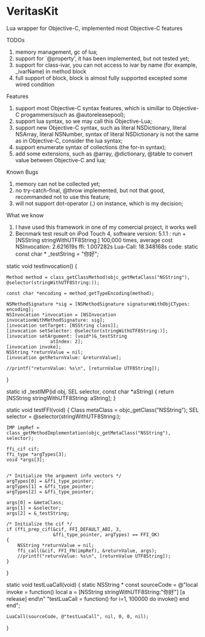 VeritasKit
==========

Lua wrapper for Objective-C, implemented most Objective-C features


TODOs

1. memory management, gc of lua;
2. support for `@property', it has been implemented, but not tested yet;
3. support for class-ivar, you can not access to ivar by name (for example, _ivarName) in 
   method block
4. full support of block, block is almost fully supported excepted some wired condition

Features

1. support most Objective-C syntax features, which is simillar to Objective-C progammers(such as @autoreleasepool);
2. support lua syntax, so we may call this Objective-Lua;
3. support new Objective-C syntax, such as literal NSDictionary, literal NSArray, literal NSNumber,
   syntax of literal NSDictionary is not the same as in Objective-C, consider the lua syntax;
4. support enumerate syntax of collections (the for-in syntax);
5. add some extensions, such as @array, @dictionary, @table to convert value between Objective-C and lua;

Known Bugs

1. memory can not be collected yet;
2. no try-catch-final, @throw implemented, but not that good, recommanded not to use this feature;
3. will not support dot-operator (.) on instance, which is my decision;

What we know

1. I have used this framework in one of my comercial project, it works well
2. Becnmark test result on iPod Touch 4, software version: 5.1.1 :
   run +[NSString stringWithUTF8String:] 100,000 times, average cost
   NSInvocation: 2.621619s
            ffi: 1.007282s
       Lua-Call: 18.348168s
   code:
   static const char * _testString = "你好";

static void testInvocation()
{
    
    Method method = class_getClassMethod(objc_getMetaClass("NSString"), @selector(stringWithUTF8String:));

    const char *encoding = method_getTypeEncoding(method);
    
    NSMethodSignature *sig = [NSMethodSignature signatureWithObjCTypes: encoding];
    NSInvocation *invocation = [NSInvocation invocationWithMethodSignature: sig];
    [invocation setTarget: [NSString class]];
    [invocation setSelector: @selector(stringWithUTF8String:)];
    [invocation setArgument: (void*)&_testString
                    atIndex: 2];
    [invocation invoke];
    NSString *returnValue = nil;
    [invocation getReturnValue: &returnValue];
    
    //printf("returnValue: %s\n", [returnValue UTF8String]);
}

static id _testIMP(id obj, SEL selector, const char *aString)
{
    return [NSString stringWithUTF8String: aString];
}

static void testFFI(void)
{
    Class metaClass = objc_getClass("NSString");
    SEL selector = @selector(stringWithUTF8String:);

    IMP impRef = class_getMethodImplementation(objc_getMetaClass("NSString"), selector);
     
    ffi_cif cif;
    ffi_type *argTypes[3];
    void *args[3];

    
    /* Initialize the argument info vectors */
    argTypes[0] = &ffi_type_pointer;
    argTypes[1] = &ffi_type_pointer;
    argTypes[2] = &ffi_type_pointer;
    
    args[0] = &metaClass;
    args[1] = &selector;
    args[2] = &_testString;
      
    /* Initialize the cif */
    if (ffi_prep_cif(&cif, FFI_DEFAULT_ABI, 3,
                     &ffi_type_pointer, argTypes) == FFI_OK)
    {
        NSString *returnValue = nil;
        ffi_call(&cif, FFI_FN(impRef), &returnValue, args);
        //printf("returnValue: %s\n", [returnValue UTF8String]);
    }
}

static void testLuaCall(void)
{
    static NSString * const sourceCode = @"local invoke = function() local a = [NSString stringWithUTF8String:\"你好\"] [a release] end\n"
                                         "testLuaCall = function() for i=1, 100000 do invoke() end end";
    
    LuaCall(sourceCode, @"testLuaCall", nil, 0, 0, nil);
}